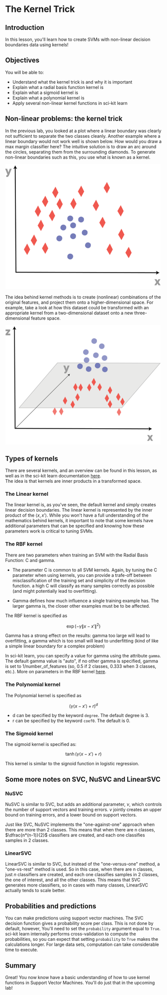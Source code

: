 
# The Kernel Trick

## Introduction

In this lesson, you'll learn how to create SVMs with non-linear decision boundaries data using kernels!

## Objectives
You will be able to:
- Understand what the kernel trick is and why it is important
- Explain what a radial basis function kernel is
- Explain what a sigmoid kernel is
- Explain what a polynomial kernel is
- Apply several non-linear kernel functions in sci-kit learn

## Non-linear problems: the kernel trick

In the previous lab, you looked at a plot where a linear boundary was clearly not sufficient to separate the two classes cleanly. Another example where a linear boundary would not work well is shown below. How would you draw a max margin classifier here? The intuitive solution is to draw an arc around the circles, separating them from the surrounding diamonds. To generate non-linear boundaries such as this, you use what is known as a kernel.

<img src="images/new_SVM_nonlin.png" width="500">

The idea behind kernel methods is to create (nonlinear) combinations of the original features, and project them onto a higher-dimensional space. For example, take a look at how this dataset could be transformed with an appropriate kernel from a two-dimensional dataset onto a new three-dimensional feature space.

<img src="images/new_SVM_kernel.png" width="500">

## Types of kernels

There are several kernels, and an overview can be found in this lesson, as well as in the sci-kit learn documentation [here](https://scikit-learn.org/stable/modules/svm.html#kernel-functions).  
The idea is that kernels are inner products in a transformed space. 

### The Linear kernel

The linear kernel is, as you've seen, the default kernel and simply creates linear decision boundaries. The linear kernel is represented by the inner product of the $\langle x, x' \rangle$. While you won't have a full understanding of the mathematics behind kernels, it important to note that some kernels have additional parameters that can be specified and knowing how these parameters work is critical to tuning SVMs.

### The RBF kernel

There are two parameters when training an SVM with the Radial Basis Function: C and gamma. 

- The parameter C is common to all SVM kernels. Again, by tuning the C parameter when using kernels, you can provide a trafe-off between misclassification of the training set and simplicity of the decision function. a high C will classify as many samples correctly as possible (and might potentially lead to overfitting).

- Gamma defines how much influence a single training example has. The larger gamma is, the closer other examples must be to be affected.

The RBF kernel is specified as 

$$\exp{(-\gamma \lVert  x -  x' \rVert^2)} $$

Gamma has a strong effect on the results: gamma too large will lead to overfitting, a gamma which is too small will lead to underfitting (kind of like a simple linear boundary for a complex problem)

In sci-kit learn, you can specify a value for gamma using the attribute `gamma`. The default gamma value is "auto", if no other gamma is specified, gamma is set to 1/number_of_features (so, 0.5 if 2 classes, 0.333 when 3 classes, etc.). More on parameters in the RBF kernel [here](https://scikit-learn.org/stable/auto_examples/svm/plot_rbf_parameters.html).

### The Polynomial kernel

The Polynomial kernel is specified as 

$$(\gamma \langle  x -  x' \rangle+r)^d $$

- d can be specified by the keyword `degree`. The default degree is 3. 
- r can be specified by the keyword `coef0`. The default is 0.

### The Sigmoid kernel

The sigmoid kernel is specified as: 

$$\tanh ( \gamma\langle  x -  x' \rangle+r) $$

This kernel is similar to the signoid function in logistic regression.

## Some more notes on SVC, NuSVC and LinearSVC

### NuSVC

NuSVC is similar to SVC, but adds an additional parameter, $\nu$, which controls the number of support vectors and training errors. $\nu$ jointly creates an upper bound on training errors, and a lower bound on support vectors.


Just like SVC, NuSVC implements the "one-against-one" approach when there are more than 2 classes. This means that when there are n classes, $\dfrac{n*(n-1)}{2}$ classifiers are created, and each one classifies samples in 2 classes. 

### LinearSVC

LinearSVC is similar to SVC, but instead of the "one-versus-one" method, a "one-vs-rest" method is used. So in this case, when there are n classes, just $n$ classifiers are created, and each one classifies samples in 2 classes, the one of interest, and all the other classes. This means that SVC generates more classifiers, so in cases with many classes, LinearSVC actually tends to scale better. 


## Probabilities and predictions 

You can make predictions using support vector machines. The SVC decision function gives a probability score per class. This is not done by default, however, You'll need to set the `probability` argument equal to `True`. sci-kit learn internally performs cross-validation to compute the probabilities, so you can expect that setting `probability` to `True` makes the calculations longer. For large data sets, computation can take considerable time to execute.

## Summary

Great! You now know have a basic understanding of how to use kernel functions in Support Vector Machines. You'll do just that in the upcoming lab!
